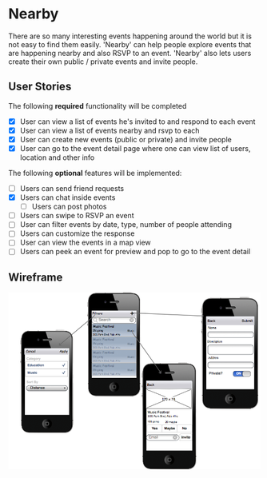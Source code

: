# Nearby

There are so many interesting events happening around the world but it is not easy to find them easily. 'Nearby' can help people explore events that are happening nearby and also RSVP to an event. 'Nearby' also lets users create their own public / private events and invite people.


## User Stories

The following **required** functionality will be completed

* [x] User can view a list of events he's invited to and respond to each event
* [x] User can view a list of events nearby and rsvp to each
* [x] User can create new events (public or private) and invite people
* [x] User can go to the event detail page where one can view list of users, location and other info

The following **optional** features will be implemented:
* [ ] Users can send friend requests
* [x] Users can chat inside events
  * [ ] Users can post photos
* [ ] Users can swipe to RSVP an event
* [ ] User can filter events by date, type, number of people attending
* [ ] Users can customize the response
* [ ] User can view the events in a map view
* [ ] Users can peek an event for preview and pop to go to the event detail

## Wireframe
<img src='Wireframe.png' title='Wireframe' width='' alt='Wireframe' />
